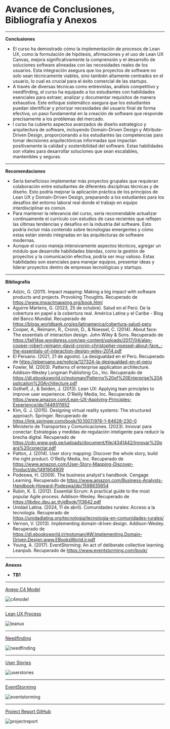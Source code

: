# Avance de Conclusiones, Bibliografía y Anexos
---
**Conclusiones**
- El curso ha demostrado cómo la implementación de procesos de Lean UX, como la formulación de hipótesis, afirmaciones y el uso de Lean UX Canvas, mejora significativamente la comprensión y el desarrollo de soluciones software alineadas con las necesidades reales de los usuarios. Esta integración asegura que los proyectos de software no solo sean técnicamente viables, sino también altamente centrados en el usuario, lo cual es crucial para el éxito comercial de las startups.
- A través de diversas técnicas como entrevistas, análisis competitivo y needfinding, el curso ha equipado a los estudiantes con habilidades esenciales para extraer, analizar y documentar requisitos de manera exhaustiva. Este enfoque sistemático asegura que los estudiantes puedan identificar y priorizar necesidades del usuario final de forma efectiva, un paso fundamental en la creación de software que responde precisamente a los problemas del mercado.
- l curso ha cubierto aspectos avanzados de diseño estratégico y arquitectura de software, incluyendo Domain-Driven Design y Attribute-Driven Design, proporcionando a los estudiantes las competencias para tomar decisiones arquitectónicas informadas que impactan positivamente la calidad y sostenibilidad del software. Estas habilidades son vitales para desarrollar soluciones que sean escalables, mantenibles y seguras.

---
**Recomendaciones**
- Sería beneficioso implementar más proyectos grupales que requieran colaboración entre estudiantes de diferentes disciplinas técnicas y de diseño. Esto podría mejorar la aplicación práctica de los principios de Lean UX y Domain-Driven Design, preparando a los estudiantes para los desafíos del entorno laboral real donde el trabajo en equipo interdisciplinar es común.
- Para mantener la relevancia del curso, sería recomendable actualizar continuamente el currículo con estudios de caso recientes que reflejen las últimas tendencias y desafíos en la industria del software. Esto podría incluir más contenido sobre tecnologías emergentes y cómo estas están siendo integradas en las arquitecturas de software modernas.
- Aunque el curso maneja intensivamente aspectos técnicos, agregar un módulo que desarrolle habilidades blandas, como la gestión de proyectos y la comunicación efectiva, podría ser muy valioso. Estas habilidades son esenciales para manejar equipos, presentar ideas y liderar proyectos dentro de empresas tecnológicas y startups.

---
**Bibliografía**
- Adzic, G. (2011). Impact mapping: Making a big impact with software products and projects. Provoking Thoughts. Recuperado de https://www.impactmapping.org/book.html
- Aguirre Martens, G. (2023, 25 de octubre). Salud en el Perú: De la cobertura en papel a la cobertura real. América Latina y el Caribe - Blog del Banco Mundial. Recuperado de https://blogs.worldbank.org/es/latinamerica/cobertura-salud-peru
- Cooper, A., Reimann, R., Cronin, D., & Noessel, C. (2014). About face: The essentials of interaction design. John Wiley & Sons. Recuperado de https://fall14se.wordpress.com/wp-content/uploads/2017/04/alan-cooper-robert-reimann-david-cronin-christopher-noessel-about-face_-the-essentials-of-interaction-design-wiley-2014.pdf
- El Peruano. (2021, 21 de agosto). La desigualdad en el Perú. Recuperado de https://elperuano.pe/noticia/127324-la-desigualdad-en-el-peru
- Fowler, M. (2003). Patterns of enterprise application architecture. Addison-Wesley Longman Publishing Co., Inc. Recuperado de https://dl.ebooksworld.ir/motoman/Patterns%20of%20Enterprise%20Application%20Architecture.pdf
- Gothelf, J., & Seiden, J. (2013). Lean UX: Applying lean principles to improve user experience. O'Reilly Media, Inc. Recuperado de https://www.amazon.com/Lean-UX-Applying-Principles-Experience/dp/1449311652
- Kim, G. J. (2015). Designing virtual reality systems: The structured approach. Springer. Recuperado de https://link.springer.com/book/10.1007/978-1-84628-230-0
- Ministerio de Transportes y Comunicaciones. (2023). Innovar para conectar: Estrategias y medidas de regulación inteligente para reducir la brecha digital. Recuperado de https://cdn.www.gob.pe/uploads/document/file/4341442/Innovar%20para%20conectar.pdf
- Patton, J. (2014). User story mapping: Discover the whole story, build the right product. O'Reilly Media, Inc. Recuperado de https://www.amazon.com/User-Story-Mapping-Discover-Product/dp/1491904909
- Podeswa, H. (2009). The business analyst's handbook. Cengage Learning. Recuperado de https://www.amazon.com/Business-Analysts-Handbook-Howard-Podeswa/dp/1598635654
- Rubin, K. S. (2012). Essential Scrum: A practical guide to the most popular Agile process. Addison-Wesley. Recuperado de https://libdoc.dpu.ac.th/eBook/113642.pdf
- Unidad Latina. (2024, 11 de abril). Comunidades rurales: Acceso a la tecnología. Recuperado de https://unidadlatina.org/tecnologia/tecnologia-en-comunidades-rurales/
- Vernon, V. (2013). Implementing domain-driven design. Addison-Wesley. Recuperado de https://dl.ebooksworld.ir/motoman/AW.Implementing.Domain-Driven.Design.www.EBooksWorld.ir.pdf
- Young, A. (2017). EventStorming: An act of deliberate collective learning. Leanpub. Recuperado de https://www.eventstorming.com/book/

---
**Anexos**

- **TB1**

---

[Anexo C4 Model](https://c4model.com/)

![c4model](./assets/anexos/c4model.png)

---

[Lean UX Process](https://link.springer.com/chapter/10.1007/978-3-030-58817-5_37)

![leanux](./assets/anexos/leanux.png)

---

[Needfinding](https://www.cambridge.org/core/journals/proceedings-of-the-design-society/article/needfinding-practice-enhancing-students-problem-framing-skills-through-iterative-observation-for-business-innovation/62607D2BB63421821769202E85BA6DCA)

![needfinding](./assets/anexos/needfinding.png)

---

[User Stories](https://link.springer.com/chapter/10.1007/978-3-319-30282-9_14)

![userstories](./assets/anexos/userstories.png)

---

[EventStorming](https://d1wqtxts1xzle7.cloudfront.net/59311660/Event_Storming_Case_Studies20190519-70833-1rtyiru-libre.pdf?1558264829=&response-content-disposition=inline%3B+filename%3DIntroducing_EventStorming_An_act_of_Deli.pdf&Expires=1719486406&Signature=goFX~KXlwLGqUrkm4nigVK7QIvlMN~U5Ayzr18djq7bITp6LtYmIqaKlogw4SuMkH1fNHenSdCyHHqie2W9wKvxK1kc0kNGfp-Gaf7aQgdE-ejHbSWKZsPOcJkvt9g4uYJx8u8LmoDFGAfmsyF0mtTXJkDbqAmLvb4d-wbrIV2T6i~V06-yMnZXw4iz5t6w6b0MeQiYF4LhGPd8KQbqGKmkk-~DXOSeEvfjzPRnOXGcveMWJWyATr9KKC47JtgUC3kR59P4oWx4e-l~tj8xwAuVJjirWCBIencguF3FU~wR32dBkV4jnUk0fABgNlWKO4u7rEtfJTK7Vovvrp5rrgQ__&Key-Pair-Id=APKAJLOHF5GGSLRBV4ZA)

![eventstorming](./assets/anexos/eventstorming.png)

---

[Project Report GitHub](https://github.com/IDBlock-WX83/SecureID-reports)

![projectreport](./assets/anexos/projectreport.png)